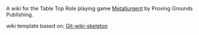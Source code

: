 A wiki for the Table Top Role playing game [Metallurgent](https://www.metallurgent.net/) by Proving Grounds Publishing.


wiki template based on: [Git-wiki-skeleton](https://github.com/Drassil/git-wiki-skeleton)
